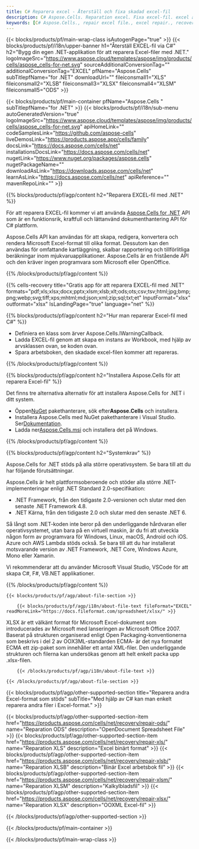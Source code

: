 ```yaml
---
title: C# Reparera excel - Återställ och fixa skadad excel-fil
description: C# Aspose.Cells. Reparation excel. Fixa excel-fil. excel återställningsverktyg. excel korruption. Återställ Excel-data. excel-filåterställning. Återställ skadad excel-fil.
keywords: [C# Aspose.Cells., repair excel file., excel repair., recover corrupted excel file., repair corrupted excel., recover excel., fix excel file., excel corruption., restore excel data., excel file recovery., recover corrupted excel file.]
---
```

{{< blocks/products/pf/main-wrap-class isAutogenPage="true" >}}
{{< blocks/products/pf/i18n/upper-banner h1="Återställ EXCEL-fil via C#" h2="Bygg din egen .NET-applikation för att reparera Excel-filer med .NET." logoImageSrc="https://www.aspose.cloud/templates/aspose/img/products/cells/aspose_cells-for-net.svg" sourceAdditionalConversionTag="" additionalConversionTag="EXCEL" pfName="Aspose.Cells" subTitlepfName="for .NET" downloadUrl="" fileiconsmall1="XLS" fileiconsmall2="XLSB" fileiconsmall3="XLSX" fileiconsmall4="XLSM" fileiconsmall5="ODS" >}}

{{< blocks/products/pf/main-container pfName="Aspose.Cells " subTitlepfName="for .NET" >}}
{{< blocks/products/pf/i18n/sub-menu autoGeneratedVersion="true" logoImageSrc="https://www.aspose.cloud/templates/aspose/img/products/cells/aspose_cells-for-net.svg" apiHomeLink="" codeSamplesLink="https://github.com/aspose-cells" liveDemosLink="https://products.aspose.app/cells/family" docsLink="https://docs.aspose.com/cells/net" installationsDocsLink="https://docs.aspose.com/cells/net" nugetLink="https://www.nuget.org/packages/aspose.cells" nugetPackageName="" downloadAsLink="https://downloads.aspose.com/cells/net" learnAsLink="https://docs.aspose.com/cells/net" apiReference="" mavenRepoLink="" >}}

{{% blocks/products/pf/agp/content h2="Reparera EXCEL-fil med .NET" %}}

 För att reparera EXCEL-fil kommer vi att använda
 [Aspose.Cells for .NET](https://products.aspose.com/cells/net) 
 API som är en funktionsrik, kraftfull och lättanvänd dokumenthantering API för C# plattform.
 
 Aspose.Cells API kan användas för att skapa, redigera, konvertera och rendera Microsoft Excel-format till olika format. Dessutom kan den användas för omfattande kartläggning, skalbar rapportering och tillförlitliga beräkningar inom mjukvaruapplikationer. Aspose.Cells är en fristående API och den kräver ingen programvara som Microsoft eller OpenOffice.

{{% /blocks/products/pf/agp/content %}}

{{% cells-recovery title="Gratis app för att reparera EXCEL-fil med .NET" formats="pdf;xls;xlsx;docx;pptx;xlsm;xlsb;xlt;ods;ots;csv;tsv;html;jpg;bmp;png;webp;svg;tiff;xps;mhtml;md;json;xml;zip;sql;txt;et" InputFormat="xlsx" outformat="xlsx" IsLandingPage="true" language="net" %}}

{{% blocks/products/pf/agp/content h2="Hur man reparerar Excel-fil med C#" %}}

+ Definiera en klass som ärver Aspose.Cells.IWarningCallback.
+ Ladda EXCEL-fil genom att skapa en instans av Workbook, med hjälp av arvsklassen ovan, se koden ovan.
+ Spara arbetsboken, den skadade excel-filen kommer att repareras.

{{% /blocks/products/pf/agp/content %}}


{{% blocks/products/pf/agp/content h2="Installera Aspose.Cells för att reparera Excel-fil" %}}

Det finns tre alternativa alternativ för att installera Aspose.Cells for .NET i ditt system.
-  Öppen[NuGet](https://www.nuget.org/packages/aspose.cells) pakethanterare, sök efter**Aspose.Cells** och installera.
-  Installera Aspose.Cells med NuGet pakethanterare i Visual Studio. Ser[Dokumentation](https://docs.aspose.com/cells/net/getting-started/#install-asposecells-through-nuget). 
-  Ladda ner[Aspose.Cells.msi](https://releases.aspose.com/cells/net/) och installera det på Windows.

{{% /blocks/products/pf/agp/content %}}

    
{{% blocks/products/pf/agp/content h2="Systemkrav" %}}

 Aspose.Cells for .NET stöds på alla större operativsystem. Se bara till att du har följande förutsättningar.
 
Aspose.Cells är helt plattformsoberoende och stöder alla större .NET-implementeringar enligt .NET Standard 2.0-specifikation:
-  .NET Framework, från den tidigaste 2.0-versionen och slutar med den senaste .NET Framework 4.8.
-  .NET Kärna, från den tidigaste 2.0 och slutar med den senaste .NET 6.

Så långt som .NET-koden inte beror på den underliggande hårdvaran eller operativsystemet, utan bara på en virtuell maskin, är du fri att utveckla någon form av programvara för Windows, Linux, macOS, Android och iOS. Azure och AWS Lambda stöds också. Se bara till att du har installerat motsvarande version av .NET Framework, .NET Core, Windows Azure, Mono eller Xamarin.

Vi rekommenderar att du använder Microsoft Visual Studio, VSCode för att skapa C#, F#, VB.NET applikationer.

{{% /blocks/products/pf/agp/content %}}
    
    
<!-- aboutfile Starts -->

    {{< blocks/products/pf/agp/about-file-section >}}

        {{< blocks/products/pf/agp/i18n/about-file-text fileFormat="EXCEL" readMoreLink="https://docs.fileformat.com/spreadsheet/xlsx/" >}}
XLSX är ett välkänt format för Microsoft Excel-dokument som introducerades av Microsoft med lanseringen av Microsoft Office 2007. Baserat på strukturen organiserad enligt Open Packaging-konventionerna som beskrivs i del 2 av OOX3ML-standarden ECMA- är det nya formatet ECMA ett zip-paket som innehåller ett antal XML-filer. Den underliggande strukturen och filerna kan undersökas genom att helt enkelt packa upp .xlsx-filen.

        {{< /blocks/products/pf/agp/i18n/about-file-text >}}

    {{< /blocks/products/pf/agp/about-file-section >}}

<!-- aboutfile Ends -->

{{< blocks/products/pf/agp/other-supported-section title="Reparera andra Excel-format som stöds" subTitle="Med hjälp av C# kan man enkelt reparera andra filer i Excel-format." >}}

{{< blocks/products/pf/agp/other-supported-section-item href="https://products.aspose.com/cells/net/recovery/repair-ods/" name="Reparation ODS" description="OpenDocument Spreadsheet File" >}}
{{< blocks/products/pf/agp/other-supported-section-item href="https://products.aspose.com/cells/net/recovery/repair-xls/" name="Reparation XLS" description="Excel binärt format" >}}
{{< blocks/products/pf/agp/other-supported-section-item href="https://products.aspose.com/cells/net/recovery/repair-xlsb/" name="Reparation XLSB" description="Binär Excel arbetsbok fil" >}}
{{< blocks/products/pf/agp/other-supported-section-item href="https://products.aspose.com/cells/net/recovery/repair-xlsm/" name="Reparation XLSM" description="Kalkylbladsfil" >}}
{{< blocks/products/pf/agp/other-supported-section-item href="https://products.aspose.com/cells/net/recovery/repair-xlsx/" name="Reparation XLSX" description="OOXML Excel-fil" >}}

{{< /blocks/products/pf/agp/other-supported-section >}}

{{< /blocks/products/pf/main-container >}}
    
{{< /blocks/products/pf/main-wrap-class >}}
